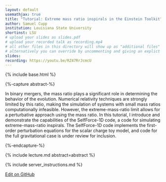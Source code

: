 ```yaml
---
layout: default
usemathjax: true
title: "Tutorial: Extreme mass ratio inspirals in the Einstein Toolkit"
author: Samuel Cupp
institution: Louisiana State University
shortinst: LSU
# upload your slides as slides.pdf
# upload your recorded talk as recording.mp4
# all other files in this directory will show up as "additional files"
# alternatively you can override by uncommenting and giving an explict URL:
slides: 
recording: https://youtu.be/RZ47RrJcmcU
---
```

{% include base.html %}

{%-capture abstract-%}

In binary mergers, the mass ratio plays a significant role in determining the behavior of the evolution. Numerical relativity techniques are strongly limited by this ratio, making the simulation of systems with small mass ratios computationally infeasible. However, the extreme-mass-ratio limit allows for a perturbative approach using the mass ratio. In this tutorial, I introduce and demonstrate the capabilities of the SelfForce-1D code, a code for simulating extreme-mass-ratio inspirals. The SelfForce-1D code implements the first-order perturbation equations for the scalar charge toy model, and code for the full gravitational case is under review for inclusion.

{%-endcapture-%}

<div class="col-xs-12" markdown="1">
{% include lecture.md abstract=abstract %}

{% include server_instructions.md %}

[Edit on GitHub](https://github.com/EinsteinToolkit/et2021uiuc/edit/master/{{page.path}})
</div>
